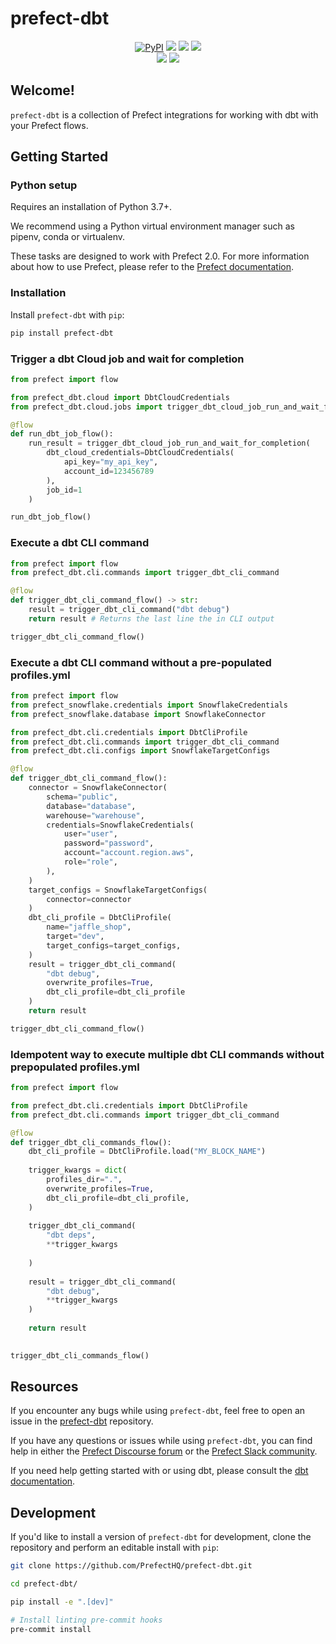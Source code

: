 # prefect-dbt

<p align="center">
    <a href="https://pypi.python.org/pypi/prefect-dbt/" alt="PyPI version">
        <img alt="PyPI" src="https://img.shields.io/pypi/v/prefect-dbt?color=0052FF&labelColor=090422"></a>
    <a href="https://github.com/prefecthq/prefect-dbt/" alt="Stars">
        <img src="https://img.shields.io/github/stars/prefecthq/prefect-dbt?color=0052FF&labelColor=090422" /></a>
    <a href="https://pepy.tech/badge/prefect-dbt/" alt="Downloads">
        <img src="https://img.shields.io/pypi/dm/prefect-dbt?color=0052FF&labelColor=090422" /></a>
    <a href="https://github.com/prefecthq/prefect-dbt/pulse" alt="Activity">
        <img src="https://img.shields.io/github/commit-activity/m/prefecthq/prefect-dbt?color=0052FF&labelColor=090422" /></a>
    <br>
    <a href="https://prefect-community.slack.com" alt="Slack">
        <img src="https://img.shields.io/badge/slack-join_community-red.svg?color=0052FF&labelColor=090422&logo=slack" /></a>
    <a href="https://discourse.prefect.io/" alt="Discourse">
        <img src="https://img.shields.io/badge/discourse-browse_forum-red.svg?color=0052FF&labelColor=090422&logo=discourse" /></a>
</p>

## Welcome!

`prefect-dbt` is a collection of Prefect integrations for working with dbt with your Prefect flows.

## Getting Started

### Python setup

Requires an installation of Python 3.7+.

We recommend using a Python virtual environment manager such as pipenv, conda or virtualenv.

These tasks are designed to work with Prefect 2.0. For more information about how to use Prefect, please refer to the [Prefect documentation](https://orion-docs.prefect.io/).

### Installation

Install `prefect-dbt` with `pip`:

```bash
pip install prefect-dbt
```

### Trigger a dbt Cloud job and wait for completion
```python
from prefect import flow

from prefect_dbt.cloud import DbtCloudCredentials
from prefect_dbt.cloud.jobs import trigger_dbt_cloud_job_run_and_wait_for_completion

@flow
def run_dbt_job_flow():
    run_result = trigger_dbt_cloud_job_run_and_wait_for_completion(
        dbt_cloud_credentials=DbtCloudCredentials(
            api_key="my_api_key",
            account_id=123456789
        ),
        job_id=1
    )

run_dbt_job_flow()
```

### Execute a dbt CLI command
```python
from prefect import flow
from prefect_dbt.cli.commands import trigger_dbt_cli_command

@flow
def trigger_dbt_cli_command_flow() -> str:
    result = trigger_dbt_cli_command("dbt debug")
    return result # Returns the last line the in CLI output

trigger_dbt_cli_command_flow()
```

### Execute a dbt CLI command without a pre-populated profiles.yml
```python
from prefect import flow
from prefect_snowflake.credentials import SnowflakeCredentials
from prefect_snowflake.database import SnowflakeConnector

from prefect_dbt.cli.credentials import DbtCliProfile
from prefect_dbt.cli.commands import trigger_dbt_cli_command
from prefect_dbt.cli.configs import SnowflakeTargetConfigs

@flow
def trigger_dbt_cli_command_flow():
    connector = SnowflakeConnector(
        schema="public",
        database="database",
        warehouse="warehouse",
        credentials=SnowflakeCredentials(
            user="user",
            password="password",
            account="account.region.aws",
            role="role",
        ),
    )
    target_configs = SnowflakeTargetConfigs(
        connector=connector
    )
    dbt_cli_profile = DbtCliProfile(
        name="jaffle_shop",
        target="dev",
        target_configs=target_configs,
    )
    result = trigger_dbt_cli_command(
        "dbt debug",
        overwrite_profiles=True,
        dbt_cli_profile=dbt_cli_profile
    )
    return result

trigger_dbt_cli_command_flow()
```

### Idempotent way to execute multiple dbt CLI commands without prepopulated profiles.yml
```python
from prefect import flow

from prefect_dbt.cli.credentials import DbtCliProfile
from prefect_dbt.cli.commands import trigger_dbt_cli_command

@flow
def trigger_dbt_cli_commands_flow():
    dbt_cli_profile = DbtCliProfile.load("MY_BLOCK_NAME")
    
    trigger_kwargs = dict(
        profiles_dir=".",
        overwrite_profiles=True,
        dbt_cli_profile=dbt_cli_profile,
    )
    
    trigger_dbt_cli_command(
        "dbt deps",
        **trigger_kwargs
       
    )
    
    result = trigger_dbt_cli_command(
        "dbt debug",
        **trigger_kwargs
    )
    
    return result
    

trigger_dbt_cli_commands_flow()
```
## Resources

If you encounter any bugs while using `prefect-dbt`, feel free to open an issue in the [prefect-dbt](https://github.com/PrefectHQ/prefect-dbt) repository.

If you have any questions or issues while using `prefect-dbt`, you can find help in either the [Prefect Discourse forum](https://discourse.prefect.io/) or the [Prefect Slack community](https://prefect.io/slack).

If you need help getting started with or using dbt, please consult the [dbt documentation](https://docs.getdbt.com/docs/building-a-dbt-project/documentation).

## Development

If you'd like to install a version of `prefect-dbt` for development, clone the repository and perform an editable install with `pip`:

```bash
git clone https://github.com/PrefectHQ/prefect-dbt.git

cd prefect-dbt/

pip install -e ".[dev]"

# Install linting pre-commit hooks
pre-commit install
```
